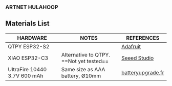 ### ARTNET HULAHOOP

## Materials List

| HARDWARE                     | NOTES                                   | REFERENCES                                                                                      |
| ---------------------------- | --------------------------------------- | ----------------------------------------------------------------------------------------------- |
| QTPY ESP32-S2                |                                         | [Adafruit](https://learn.adafruit.com/adafruit-qt-py-esp32-s2)                                  |
| XIAO ESP32-C3                | Alternative to QTPY. ==Not yet tested== | [Seeed Studio](https://www.seeedstudio.com/Seeed-XIAO-ESP32C3-p-5431.html)                      |
| UltraFire 10440 3.7V 600 mAh | Same size as AAA battery, Ø10mm         | [batteryupgrade.fr](https://www.batteryupgrade.fr/shopBrowser.php?assortmentProductId=21883872) |


